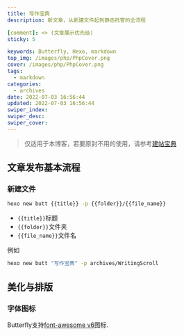 ```yaml
---
title: 写作宝典
description: 新文章，从新建文件起到静态托管的全流程

[comment]: <> (文章展示优先级)
sticky: 5

keywords: Butterfly, Hexo, markdown
top_img: /images/php/PhpCover.png
cover: /images/php/PhpCover.png
tags:
  - markdown
categories:
  - archives
date: 2022-07-03 16:56:44
updated: 2022-07-03 16:56:44
swiper_index:
swiper_desc:
swiper_cover:
---
```


> 仅适用于本博客，若要原封不用的使用，请参考[建站宝典](/archives/BuildingScroll)

## 文章发布基本流程

### 新建文件

```bash
hexo new butt {{title}} -p {{folder}}/{{file_name}}
```

* `{{title}}`标题
* `{{folder}}`文件夹
* `{{file_name}}`文件名

例如

```bash
hexo new butt "写作宝典" -p archives/WritingScroll
```

## 美化与排版

### 字体图标

Butterfly支持[font-awesome v6](https://fontawesome.com/icons?from=io)图标.
